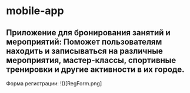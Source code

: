 # mobile-app

Приложение для бронирования занятий и мероприятий: Поможет пользователям находить и записываться на различные мероприятия, мастер-классы, спортивные тренировки и другие активности в их городе.
---

Форма регистрации: 
!()[RegForm.png]
